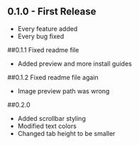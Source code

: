 ## 0.1.0 - First Release
* Every feature added
* Every bug fixed

##0.1.1 Fixed readme file
* Added preview and more install guides

##0.1.2 Fixed readme file again
* Image preview path was wrong

##0.2.0
* Added scrollbar styling
* Modified text colors
* Changed tab height to be smaller
